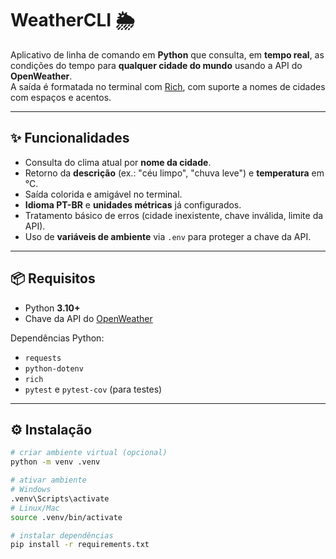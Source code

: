 # WeatherCLI 🌦️

Aplicativo de linha de comando em **Python** que consulta, em **tempo real**, as condições do tempo para **qualquer cidade do mundo** usando a API do **OpenWeather**.  
A saída é formatada no terminal com [Rich](https://github.com/Textualize/rich), com suporte a nomes de cidades com espaços e acentos.

---

## ✨ Funcionalidades

- Consulta do clima atual por **nome da cidade**.
- Retorno da **descrição** (ex.: "céu limpo", "chuva leve") e **temperatura** em °C.
- Saída colorida e amigável no terminal.
- **Idioma PT-BR** e **unidades métricas** já configurados.
- Tratamento básico de erros (cidade inexistente, chave inválida, limite da API).
- Uso de **variáveis de ambiente** via `.env` para proteger a chave da API.

---

## 📦 Requisitos

- Python **3.10+**
- Chave da API do [OpenWeather](https://openweathermap.org/api)

Dependências Python:
- `requests`
- `python-dotenv`
- `rich`
- `pytest` e `pytest-cov` (para testes)

---

## ⚙️ Instalação

```bash
# criar ambiente virtual (opcional)
python -m venv .venv

# ativar ambiente
# Windows
.venv\Scripts\activate
# Linux/Mac
source .venv/bin/activate

# instalar dependências
pip install -r requirements.txt

